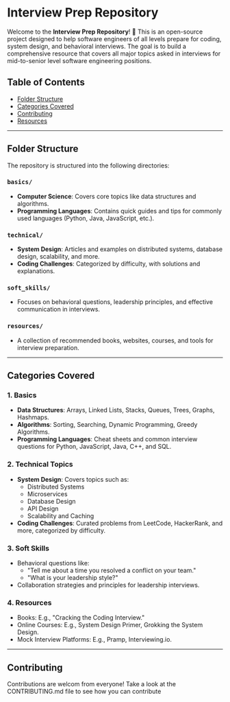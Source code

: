 # Interview Prep Repository

Welcome to the **Interview Prep Repository**! 🎉 This is an open-source project designed to help software engineers of all levels prepare for coding, system design, and behavioral interviews. The goal is to build a comprehensive resource that covers all major topics asked in interviews for mid-to-senior level software engineering positions.

## Table of Contents

- [Folder Structure](#folder-structure)
- [Categories Covered](#categories-covered)
- [Contributing](#contributing)
- [Resources](#resources)

---

## Folder Structure

The repository is structured into the following directories:

### `basics/`
- **Computer Science**: Covers core topics like data structures and algorithms.
- **Programming Languages**: Contains quick guides and tips for commonly used languages (Python, Java, JavaScript, etc.).

### `technical/`
- **System Design**: Articles and examples on distributed systems, database design, scalability, and more.
- **Coding Challenges**: Categorized by difficulty, with solutions and explanations.

### `soft_skills/`
- Focuses on behavioral questions, leadership principles, and effective communication in interviews.

### `resources/`
- A collection of recommended books, websites, courses, and tools for interview preparation.

---

## Categories Covered

### **1. Basics**
- **Data Structures**: Arrays, Linked Lists, Stacks, Queues, Trees, Graphs, Hashmaps.
- **Algorithms**: Sorting, Searching, Dynamic Programming, Greedy Algorithms.
- **Programming Languages**: Cheat sheets and common interview questions for Python, JavaScript, Java, C++, and SQL.

### **2. Technical Topics**
- **System Design**: Covers topics such as:
  - Distributed Systems
  - Microservices
  - Database Design
  - API Design
  - Scalability and Caching
- **Coding Challenges**: Curated problems from LeetCode, HackerRank, and more, categorized by difficulty.

### **3. Soft Skills**
- Behavioral questions like:
  - "Tell me about a time you resolved a conflict on your team."
  - "What is your leadership style?"
- Collaboration strategies and principles for leadership interviews.

### **4. Resources**
- Books: E.g., "Cracking the Coding Interview."
- Online Courses: E.g., System Design Primer, Grokking the System Design.
- Mock Interview Platforms: E.g., Pramp, Interviewing.io.

---

## Contributing

Contributions are welcom from everyone! 
Take a look at the CONTRIBUTING.md file to see how you can contribute
